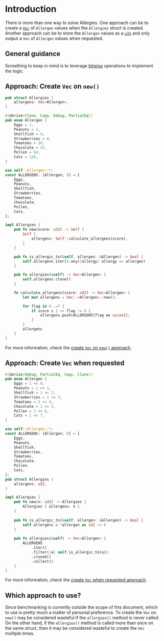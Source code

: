 # Introduction

There is more than one way to solve Allergies.
One approach can be to create a [`Vec`][vec] of `Allergen` values when the `Allergies` struct is created.
Another approach can be to store the `Allergen` values as a [`u32`][u32] and only output a `Vec` of `Allergen` values when requested.

## General guidance

Something to keep in mind is to leverage [bitwise][bitwise] operations to implement the logic.


## Approach: Create `Vec` on `new()`

```rust
pub struct Allergies {
    allergens: Vec<Allergen>,
}

#[derive(Clone, Copy, Debug, PartialEq)]
pub enum Allergen {
    Eggs = 1,
    Peanuts = 2,
    Shellfish = 4,
    Strawberries = 8,
    Tomatoes = 16,
    Chocolate = 32,
    Pollen = 64,
    Cats = 128,
}

use self::Allergen::*;
const ALLERGENS: [Allergen; 8] = [
    Eggs,
    Peanuts,
    Shellfish,
    Strawberries,
    Tomatoes,
    Chocolate,
    Pollen,
    Cats,
];

impl Allergies {
    pub fn new(score: u32) -> Self {
        Self {
            allergens: Self::calculate_allergens(score),
        }
    }

    pub fn is_allergic_to(&self, allergen: &Allergen) -> bool {
        self.allergens.iter().any(|allergy| allergy == allergen)
    }

    pub fn allergies(&self) -> Vec<Allergen> {
        self.allergens.clone()
    }

    fn calculate_allergens(score: u32) -> Vec<Allergen> {
        let mut allergens = Vec::<Allergen>::new();

        for flag in 0..=7 {
            if score & 1 << flag != 0 {
                allergens.push(ALLERGENS[flag as usize]);
            }
        }
        allergens
    }
}
```

For more information, check the [create `Vec` on `new()` approach][approach-vec-on-new].

## Approach: Create `Vec` when requested

```rust
#[derive(Debug, PartialEq, Copy, Clone)]
pub enum Allergen {
    Eggs = 1 << 0,
    Peanuts = 1 << 1,
    Shellfish = 1 << 2,
    Strawberries = 1 << 3,
    Tomatoes = 1 << 4,
    Chocolate = 1 << 5,
    Pollen = 1 << 6,
    Cats = 1 << 7,
}

use self::Allergen::*;
const ALLERGENS: [Allergen; 8] = [
    Eggs,
    Peanuts,
    Shellfish,
    Strawberries,
    Tomatoes,
    Chocolate,
    Pollen,
    Cats,
];
pub struct Allergies {
    allergens: u32,
}

impl Allergies {
    pub fn new(n: u32) -> Allergies {
        Allergies { allergens: n }
    }
    
    pub fn is_allergic_to(&self, allergen: &Allergen) -> bool {
        self.allergens & *allergen as u32 != 0
    }
    
    pub fn allergies(&self) -> Vec<Allergen> {
        ALLERGENS
            .iter()
            .filter(|a| self.is_allergic_to(a))
            .cloned()
            .collect()
    }
}
```

For more information, check the [create `Vec` when requested approach][approach-vec-when-requested].

## Which approach to use?

Since benchmarking is currently outside the scope of this document, which to use is pretty much a matter of personal preference.
To create the `Vec` on `new()` may be considered wasteful if the `allergies()` method is never called.
On the other hand, if the `allergies()` method is called more than once on the same struct, then it may be considered wasteful
to create the `Vec` multiple times.

[vec]: https://doc.rust-lang.org/std/vec/struct.Vec.html
[u32]: https://doc.rust-lang.org/std/primitive.u32.html
[bitwise]: https://www.tutorialspoint.com/rust/rust_bitwise_operators.htm
[approach-vec-on-new]: https://exercism.org/tracks/rust/exercises/allergies/approaches/vec-on-new
[approach-vec-when-requested]: https://exercism.org/tracks/rust/exercises/allergies/approaches/vec-when-requested
